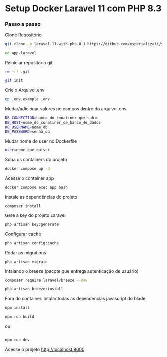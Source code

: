 
# Setup Docker Laravel 11 com PHP 8.3

### Passo a passo
Clone Repositório
```sh
git clone -b laravel-11-with-php-8.3 https://github.com/especializati/setup-docker-laravel.git app-laravel
```
```sh
cd app-laravel
```

Reiniciar repositorio git
```sh
rm -rf .git
```
```sh
git init
```

Crie o Arquivo .env
```sh
cp .env.example .env
```

Mudar/adicionar valores no campos dentro do arquivo .env
```sh
DB_CONNECTION=banco_do_conatiner_que_subiu
DB_HOST=nome_do_conatiner_de_banco_de_dados
DB_USERNAME=nome_db
DB_PASSWORD=senha_db
```

Mudar nome do user no Dockerfile
```sh
user=nome_que_quiser
```

Suba os containers do projeto
```sh
docker compose up -d
```

Acesse o container app
```sh
docker compose exec app bash
```


Instale as dependências do projeto
```sh
composer install
```

Gere a key do projeto Laravel
```sh
php artisan key:generate
```

Configurar cache
```sh
php artisan config:cache
```

Rodar as migrations
```sh
php artisan migrate
```

Intalando o breeze (pacote que entrega autenticação de usuário)
```sh
composer require laravel/breeze --dev
```
```sh
php artisan breeze:install
```

Fora do container. Intalar todas as dependencias javascript do blade
```sh
npm install
```
```sh
npm run build
```
ou
```sh

npm run dev
```

Acesse o projeto
[http://localhost:8000](http://localhost:8000)
